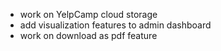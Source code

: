 - work on YelpCamp cloud storage 
- add visualization features to admin dashboard
- work on download as pdf feature